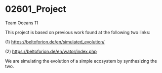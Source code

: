 # 02601_Project
Team Oceans 11

This project is based on previous work found at the following two links:

(1) https://beltoforion.de/en/simulated_evolution/

(2) https://beltoforion.de/en/wator/index.php

We are simulating the evolution of a simple ecosystem by synthesizing the two.

